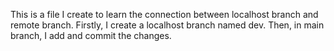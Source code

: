 This is a file I create to learn the connection between localhost branch and remote branch.
Firstly, I create a localhost branch named dev.
Then, in main branch, I add and commit the changes.
